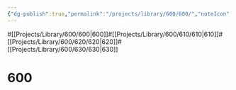 ```yaml
---
{"dg-publish":true,"permalink":"/projects/library/600/600/","noteIcon":"0","created":"2024-01-30T20:06:19.661+09:00","updated":"2024-02-05T10:34:41.524+09:00"}
---
```


#[[Projects/Library/600/600\|600]]#[[Projects/Library/600/610/610\|610]]#[[Projects/Library/600/620/620\|620]]#[[Projects/Library/600/630/630\|630]]

# 600

